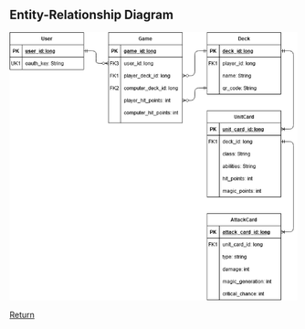 ## Entity-Relationship Diagram

[![ERD](img/Card%20Combat%20ERD%20Mk3.png)](pdf/Card%20Combat%20ERD%20Mk3.pdf "Click for PDF")

[Return](index.md)
